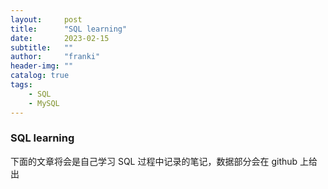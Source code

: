 ```yaml
---
layout:     post
title:      "SQL learning"
date:       2023-02-15
subtitle:   ""
author:     "franki"
header-img: ""
catalog: true
tags:
    - SQL
    - MySQL
---
```


### SQL learning

下面的文章将会是自己学习 SQL 过程中记录的笔记，数据部分会在 github 上给出
